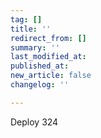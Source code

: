 ```yaml
---
tag: []
title: ''
redirect_from: []
summary: ''
last_modified_at: 
published_at: 
new_article: false
changelog: ''

---
```

Deploy 324